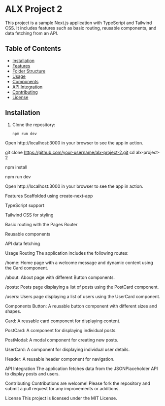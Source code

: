 # ALX Project 2

This project is a sample Next.js application with TypeScript and Tailwind CSS. It includes features such as basic routing, reusable components, and data fetching from an API.

## Table of Contents

- [Installation](#installation)
- [Features](#features)
- [Folder Structure](#folder-structure)
- [Usage](#usage)
- [Components](#components)
- [API Integration](#api-integration)
- [Contributing](#contributing)
- [License](#license)

## Installation

1. Clone the repository:
   ```bash
   npm run dev

Open http://localhost:3000 in your browser to see the app in action.



   git clone https://github.com/your-username/alx-project-2.git
   cd alx-project-2

npm install

npm run dev

Open http://localhost:3000 in your browser to see the app in action.


Features
Scaffolded using create-next-app

TypeScript support

Tailwind CSS for styling

Basic routing with the Pages Router

Reusable components

API data fetching


Usage
Routing
The application includes the following routes:

/home: Home page with a welcome message and dynamic content using the Card component.

/about: About page with different Button components.

/posts: Posts page displaying a list of posts using the PostCard component.

/users: Users page displaying a list of users using the UserCard component.

Components
Button: A reusable button component with different sizes and shapes.

Card: A reusable card component for displaying content.

PostCard: A component for displaying individual posts.

PostModal: A modal component for creating new posts.

UserCard: A component for displaying individual user details.

Header: A reusable header component for navigation.

API Integration
The application fetches data from the JSONPlaceholder API to display posts and users.

Contributing
Contributions are welcome! Please fork the repository and submit a pull request for any improvements or additions.

License
This project is licensed under the MIT License.
